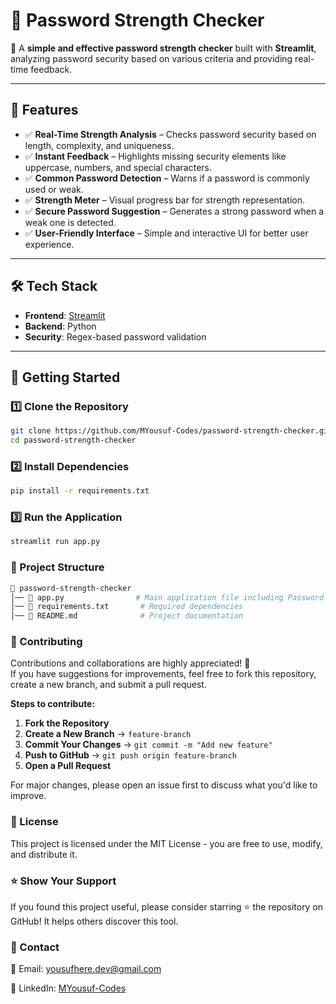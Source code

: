# 🔐 Password Strength Checker

🚀 A **simple and effective password strength checker** built with **Streamlit**, analyzing password security based on various criteria and providing real-time feedback.

---

## 📌 Features

- ✅ **Real-Time Strength Analysis** – Checks password security based on length, complexity, and uniqueness.  
- ✅ **Instant Feedback** – Highlights missing security elements like uppercase, numbers, and special characters.  
- ✅ **Common Password Detection** – Warns if a password is commonly used or weak.  
- ✅ **Strength Meter** – Visual progress bar for strength representation.  
- ✅ **Secure Password Suggestion** – Generates a strong password when a weak one is detected.  
- ✅ **User-Friendly Interface** – Simple and interactive UI for better user experience.  

---

## 🛠 Tech Stack

- **Frontend**: [Streamlit](https://streamlit.io/)  
- **Backend**: Python  
- **Security**: Regex-based password validation  

---

## 🚀 Getting Started

### 1️⃣ Clone the Repository

```sh
git clone https://github.com/MYousuf-Codes/password-strength-checker.git
cd password-strength-checker
```

### 2️⃣ Install Dependencies
```sh
pip install -r requirements.txt
```

### 3️⃣ Run the Application
```sh
streamlit run app.py
```

### 📂 Project Structure
```sh
📁 password-strength-checker
│── 📄 app.py                # Main application file including Password analysis & strength checking logic
│── 📄 requirements.txt       # Required dependencies
│── 📄 README.md              # Project documentation
```
### 🤝 Contributing
Contributions and collaborations are highly appreciated! 🚀  
If you have suggestions for improvements, feel free to fork this repository, create a new branch, and submit a pull request.  

**Steps to contribute:**  

1. **Fork the Repository**  
2. **Create a New Branch** → `feature-branch`  
3. **Commit Your Changes** → `git commit -m "Add new feature"`  
4. **Push to GitHub** → `git push origin feature-branch`  
5. **Open a Pull Request**  

For major changes, please open an issue first to discuss what you'd like to improve.

### 📜 License
This project is licensed under the MIT License - you are free to use, modify, and distribute it.

### ⭐ Show Your Support
If you found this project useful, please consider starring ⭐ the repository on GitHub! It helps others discover this tool.

### 🔗 Contact

📧 Email: yousufhere.dev@gmail.com

💼 LinkedIn: [MYousuf-Codes](https://linkedin.com/in/myousuf-codes)
